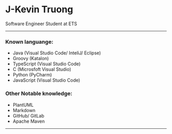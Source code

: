 # J-Kevin Truong 

Software Engineer Student at ETS
 
 ---
 ### Known languange:
- Java (Visual Studio Code/ InteliJ/ Eclipse)
- Groovy (Katalon)
- TypeScript (Visual Studio Code)
- C (Microsfoft Visual Studio)
- Python (PyCharm)
- JavaScript (Visual Studio Code)

### Other Notable knowledge:
- PlantUML
- Markdown
- GitHub/ GitLab
- Apache Maven

---
